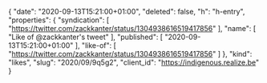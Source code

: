 {
  "date": "2020-09-13T15:21:00+01:00",
  "deleted": false,
  "h": "h-entry",
  "properties": {
    "syndication": [
      "https://twitter.com/zackkanter/status/1304938616519417856"
    ],
    "name": [
      "Like of @zackkanter's tweet"
    ],
    "published": [
      "2020-09-13T15:21:00+01:00"
    ],
    "like-of": [
      "https://twitter.com/zackkanter/status/1304938616519417856"
    ]
  },
  "kind": "likes",
  "slug": "2020/09/9q5g2",
  "client_id": "https://indigenous.realize.be"
}
